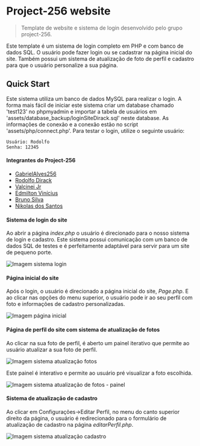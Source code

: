 # Project-256 website

> Template de website e sistema de login desenvolvido pelo grupo project-256.

Este template é um sistema de login completo em PHP e com banco de dados SQL. 
O usuário pode fazer login ou se cadastrar na página inicial do site.
Também possui um sistema de atualização de foto de perfil e cadastro para que o usuário personalize a sua página.

## Quick Start

Este sistema utiliza um banco de dados MySQL para realizar o login. A forma mais fácil de iniciar este sistema criar um database chamado
'test123' no phpmyadmin e importar a tabela de usuários em 'assets/database\_backup/loginSiteDirack.sql' neste database.
As informações de conexão e a conexão estão no script 'assets/php/connect.php'. Para testar o login, utilize o seguinte usuário:

```
Usuário: Rodolfo
Senha: 12345
```

#### Integrantes do Project-256

- [GabrielAlves256](https://github.com/GabrielAlves256)
- [Rodolfo Dirack](https://github.com/Dirack)
- [Valcinei Jr](https://github.com/ValcineiJr)
- [Edmilton Vinícius](https://github.com/edmiltonVinicius)
- [Bruno Silva](https://github.com/BrunoSan123)
- [Nikolas dos Santos](https://github.com/Nikolassantos)

#### Sistema de login do site

Ao abrir a página _index.php_
o usuário é direcionado para o nosso sistema de login e cadastro. 
Este sistema possui comunicação com um banco de dados SQL de testes e é perfeitamente adaptável para servir
para um site de pequeno porte.

![Imagem sistema login](https://github.com/project-256-web/project-256/blob/master/assets/img/Logo/readme_login.png)

#### Página inicial do site

Após o login, o usuário é direcionado a página inicial do site, _Page.php_. 
E ao clicar nas opções do menu superior, o usuário pode
ir ao seu perfil com foto e informações de cadastro personalizadas.

![Imagem página inicial](https://github.com/project-256-web/project-256/blob/master/assets/img/Logo/readme_pagina_inicial.png)

#### Página de perfil do site com sistema de atualização de fotos

Ao clicar na sua foto de perfil, é aberto um painel iterativo que permite ao usuário atualizar a sua foto de perfil.

![Imagem sistema atualização fotos](https://github.com/project-256-web/project-256/blob/master/assets/img/Logo/readme_sistema_cadastro.png)

Este painel é interativo e permite ao usuário pré
visualizar a foto escolhida.

![Imagem sistema atualização de fotos - painel](https://github.com/project-256-web/project-256/blob/master/assets/img/Logo/readme_painel_cadastro.png)

#### Sistema de atualização de cadastro

Ao clicar em Configurações->Editar Perfil, no menu do canto superior direito da página, o usuário é redirecionado para 
o formulário de atualização de cadastro na página _editarPerfil.php_.

![Imagem sistema atualização cadastro](https://github.com/project-256-web/project-256/blob/master/assets/img/Logo/readme_formulario.png)
